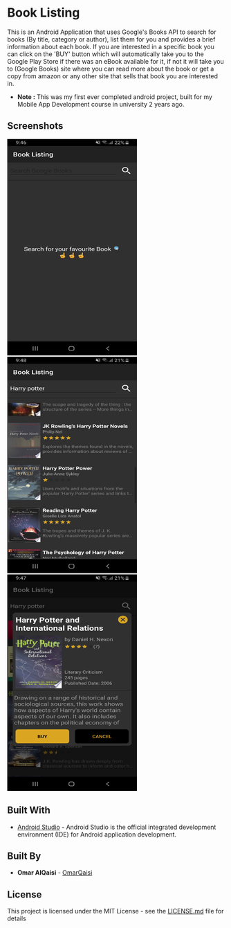 # Book Listing

This is an Android Application that uses Google's Books API to search for books (By title, category or author), list them for you and provides a brief information about each book. If you are interested in a specific book you can click on the 'BUY' button which will automatically take you to the Google Play Store if there was an eBook available for it, if not it will take you to (Google Books) site where you can read more about the book or get a copy from amazon or any other site that sells that book you are interested in.
  
  
* **Note :** This was my first ever completed android project, built for my Mobile App Development course in university 2 years ago.

## Screenshots
    
<img src="Screenshots/shot1.jpg" width="300" height="500">
     
      
      
<img src="Screenshots/shot2.jpg" width="300" height="500">  
     
       
       
<img src="Screenshots/shot3.jpg" width="300" height="500">  
     
     
   
## Built With

* [Android Studio](https://developer.android.com/studio/?gclid=Cj0KCQiAtrnuBRDXARIsABiN-7BH-n_44qHpgiYIn0QeA20VMrD_rHJTwTyq1ZagoQOyrBsp9Wd4Aa0aAiliEALw_wcB) - Android Studio is the official integrated development environment (IDE) for Android application development.

## Built By

* **Omar AlQaisi** - [OmarQaisi](https://github.com/OmarQaisi)

## License

This project is licensed under the MIT License - see the [LICENSE.md](LICENSE.md) file for details
